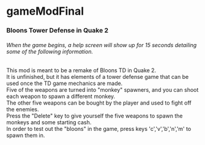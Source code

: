 # gameModFinal
### Bloons Tower Defense in Quake 2
###### *When the game begins, a help screen will show up for 15 seconds detailing some of the following information.*
This mod is meant to be a remake of Bloons TD in Quake 2.\
It is unfinished, but it has elements of a tower defense game that can be used once the TD game mechanics are made.\
Five of the weapons are turned into "monkey" spawners, and you can shoot each weapon to spawn a different monkey.\
The other five weapons can be bought by the player and used to fight off the enemies.\
Press the "Delete" key to give yourself the five weapons to spawn the monkeys and some starting cash.\
In order to test out the "bloons" in the game, press keys 'c','v','b','n','m' to spawn them in.
